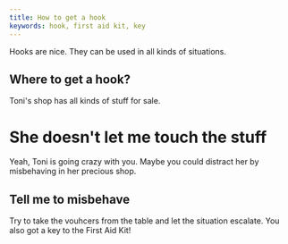 ```yaml
---
title: How to get a hook
keywords: hook, first aid kit, key
---
```


Hooks are nice. They can be used in all kinds of situations.

## Where to get a hook?
Toni's shop has all kinds of stuff for sale.

# She doesn't let me touch the stuff
Yeah, Toni is going crazy with you. Maybe you could distract her by misbehaving in her precious shop.

## Tell me to misbehave
Try to take the vouhcers from the table and let the situation escalate. You also got a key to the First Aid Kit!
